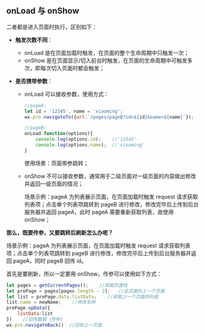 ## onLoad 与 onShow

二者都是进入页面时执行，区别如下：

- **触发次数不同**：

  - onLoad 是在页面加载时触发，在页面的整个生命周期中只触发一次；
  - onShow 是在页面显示/切入前台时触发，在页面的生命周期中可触发多次，即每次切入页面时都会触发；

- **是否携带参数**：

  - onLoad 可以接收参数，使用方式：

    ```js
    //pageA:
    let id = '12345', name = 'xiaoming';
    wx.pro.navigateTo({url:`/pages/pageB?id=${id}&name=${name}`});
    
    //pageB:
    onLoad:function(options){
        console.log(options.id);    //'12345'
        console.log(options.name);  //'xiaoming'
    }
    ```

    使用场景：页面带参跳转；

  - onShow 不可以接收参数，通常用于二级页面对一级页面的内容做出修改并返回一级页面的情况；

    场景示例：pageA 为列表展示页面，在页面加载时触发 request 请求获取列表项；点击单个列表项跳转到 pageB 进行修改，修改完毕后上传到后台服务器并返回 pageA，此时 pageA 需要重新获取列表，故使用 onShow；



**那么，既要传参，又要跳转后刷新怎么办呢？**

场景示例：pageA 为列表展示页面，在页面加载时触发 request 请求获取列表项；点击单个列表项跳转到 pageB 进行修改，修改完毕后上传到后台服务器并返回 pageA，同时 pageB 回传 id。

首先是要刷新，所以一定要用 onShow，传参可以使用如下方式：

```js
let pages = getCurrentPages();    //获取页面栈
let prePage = pages[pages.length - 2];   //此页面的上一个页面
let list = prePage.data.listData;    //获取上一个页面的列表
list.name = newName;    //修改名称
prePage.upData({
    listData:list
})    //回传数据（传参）
wx.pro.navigateBack()  //回到上一页面
```

